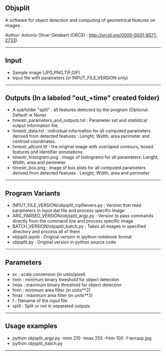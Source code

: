 ## Objsplit

 A software for object detection and computing of geometrical features on images.

 Author: Antonio Oliver Gelabert (ORCID : http://orcid.org/0000-0001-8571-2733)
 
-----------------------------------------------------------------------------------------------------------------------------
**Input**
-----------------------------------------------------------------------------------------------------------------------------
+ Sample image (JPG,PNG,TIF,GIF)
+ Input file with parameters (in INPUT_FILE_VERSION only)
-----------------------------------------------------------------------------------------------------------------------------
**Outputs** (In a labeled "out_+time" created folder)
-----------------------------------------------------------------------------------------------------------------------------
+ A subfolder "split" : all features detected by the program (Optional. Default => None)
+ timestr_parameters_and_outputs.txt : Parameter set and statistical output information file.
+ timestr_data.txt : individual information for all computed parameters derived from detected features : Lenght, Width, area perimeter and centroid coordinates.
+ timestr_allcont.tif  : the original image with overlaped contours, boxed features and identifier annotations 
+ timestr_histogram.png : image of histograms for all parameters: Lenght, Width, area and perimeter
+ timestr_box.png       : image of box plots for all computed parameters derived from detected features : Lenght, Width, area and perimeter
-----------------------------------------------------------------------------------------------------------------------------
**Program Variants**
 -----------------------------------------------------------------------------------------------------------------------------
 + INPUT_FILE_VERSION/objsplit_inpfilevers.py   : Version that read parameters in input.dat file and process specific image
 + ARG_PARSED_VERSION/objsplit_argp.py          : Version to pass commands directly from the command line and process specific image
 + BATCH_VERSION/objsplit_batch.py              : Takes all images in specified directory and process all of them
 + objsplit.ipynb                               : Original version in ipython notebook format
 + objsplit.py                                  : Original version in python source code
 -----------------------------------------------------------------------------------------------------------------------------
**Parameters**
 -----------------------------------------------------------------------------------------------------------------------------
+ sc : scale conversion (in units/pixel)
+ tmin : minimum binary threshold for object detection
+ tmax : maximum binary threshold for object detection
+ fmin : minimum area filter (in units**2)
+ fmax : maximum area filter (in units**2)
+ f   : filename of the input file
+ split : Split or not in separated outputs
 -----------------------------------------------------------------------------------------------------------------------------
**Usage examples**
 -----------------------------------------------------------------------------------------------------------------------------
+ python objsplit_argp.py -tmin 210 -tmax 255 -fmin 100 -f terrasp.jpg 
+ python objsplit_batch.py
 -----------------------------------------------------------------------------------------------------------------------------
